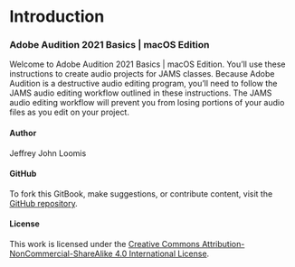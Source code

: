 # Introduction

### Adobe Audition 2021 Basics | macOS Edition

Welcome to Adobe Audition 2021 Basics | macOS Edition. You’ll use these instructions to create audio projects for JAMS classes. Because Adobe Audition is a destructive audio editing program, you’ll need to follow the JAMS audio editing workflow outlined in these instructions. The JAMS audio editing workflow will prevent you from losing portions of your audio files as you edit on your project.

#### Author

Jeffrey John Loomis

#### GitHub

To fork this GitBook, make suggestions, or contribute content, visit the [GitHub repository](https://github.com/jjloomis/adobe-audition-basic-audio-editing).

#### License

This work is licensed under the [Creative Commons Attribution-NonCommercial-ShareAlike 4.0 International License](https://creativecommons.org/licenses/by-nc-sa/4.0/).
